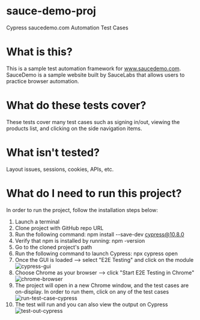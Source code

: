 # sauce-demo-proj
Cypress saucedemo.com Automation Test Cases

# What is this?
This is a sample test automation framework for www.saucedemo.com.  SauceDemo is a sample website built by SauceLabs that allows users to practice browser automation.

# What do these tests cover?
These tests cover many test cases such as signing in/out, viewing the products list, and clicking on the side navigation items.

# What isn't tested?
Layout issues, sessions, cookies, APIs, etc.

# What do I need to run this project?
In order to run the project, follow the installation steps below:
1. Launch a terminal
2. Clone project with GitHub repo URL
3. Run the following command: npm install --save-dev cypress@10.8.0
4. Verify that npm is installed by running: npm -version
5. Go to the cloned project's path
6. Run the following command to launch Cypress: npx cypress open
7. Once the GUI is loaded --> select "E2E Testing" and click on the module
![cypress-gui](https://user-images.githubusercontent.com/22928748/191924139-dac60123-bd38-40a6-9f7c-dbf3eab3aee9.png)
8. Choose Chrome as your browser --> click "Start E2E Testing in Chrome"
![chrome-browser](https://user-images.githubusercontent.com/22928748/191924281-f87bb8a7-0dbf-472d-8a74-7f189a41669f.png)
9. The project will open in a new Chrome window, and the test cases are on-display. In order to run them, click on any of the test cases
![run-test-case-cypress](https://user-images.githubusercontent.com/22928748/191924731-2ecfaa99-d3b9-4dca-b911-63d47a6238e5.png)
10. The test will run and you can also view the output on Cypress <br />
![test-out-cypress](https://user-images.githubusercontent.com/22928748/191925032-7ff27b99-0c1b-4d65-80a1-0ab65f13e79c.png)
